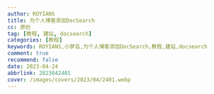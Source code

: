 ```yaml
---
author: ROYIANS
title: 为个人博客添加DocSearch
cc: 原创
tag: [教程, 建站, docsearch]
categories: [教程]
keywords: ROYIANS,小梦岛,为个人博客添加DocSearch,教程,建站,docsearch
comment: true
recommend: false
date: 2023-04-24
abbrlink: 2023042401
cover: /images/covers/2023/04/2401.webp
---
```

